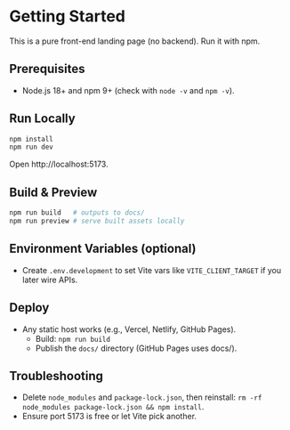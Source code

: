 # Getting Started

This is a pure front-end landing page (no backend). Run it with npm.

## Prerequisites
- Node.js 18+ and npm 9+ (check with `node -v` and `npm -v`).

## Run Locally
```bash
npm install
npm run dev
```
Open http://localhost:5173.

## Build & Preview
```bash
npm run build   # outputs to docs/
npm run preview # serve built assets locally
```

## Environment Variables (optional)
- Create `.env.development` to set Vite vars like `VITE_CLIENT_TARGET` if you later wire APIs.

## Deploy
- Any static host works (e.g., Vercel, Netlify, GitHub Pages).
  - Build: `npm run build`
  - Publish the `docs/` directory (GitHub Pages uses docs/).

## Troubleshooting
- Delete `node_modules` and `package-lock.json`, then reinstall: `rm -rf node_modules package-lock.json && npm install`.
- Ensure port 5173 is free or let Vite pick another.

